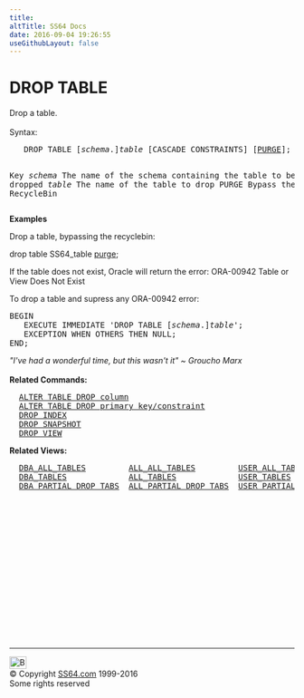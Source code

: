 ```yaml
---
title:
altTitle: SS64 Docs
date: 2016-09-04 19:26:55
useGithubLayout: false
---
```

<!-- #BeginLibraryItem "/Library/head_ora.lbi" --><!-- #EndLibraryItem --><h1>DROP TABLE</h1> 
<p>Drop a table.<br>
  <br>
  Syntax:</p>
<pre>   DROP TABLE [<i>schema</i>.]<i>table</i> [CASCADE CONSTRAINTS] [<a href="purge.html">PURGE</a>];

Key
   <i>schema</i>   The name of the schema containing the table to be dropped
   <i>table</i>    The name of the table to drop
   PURGE    Bypass the RecycleBin</pre>
<p><b>Examples</b></p>
<p>Drop a table, bypassing the recyclebin:</p>
<p class="code">drop table SS64_table <a href="purge.html">purge</a>;</p>
<p>If the table does not exist, Oracle will return the error: ORA-00942 Table or View Does Not Exist</p>
<p>To drop a table and supress any ORA-00942 error:</p>
<pre>BEGIN<br>   EXECUTE IMMEDIATE 'DROP TABLE [<i>schema</i>.]<i>table</i>';<br>   EXCEPTION WHEN OTHERS THEN NULL;<br>END;</pre>
<p>  <i class="quote">"I've had a wonderful time, but this wasn't it" ~ Groucho 
  Marx</i><br>
  <br>
<b>Related Commands:</b>
</p><pre>  <a href="table_a_cols.html">ALTER TABLE DROP column</a>
  <a href="table_a_cons.html">ALTER TABLE DROP primary key/constraint</a>
  <a href="index_d.html">DROP INDEX</a>
  <a href="mview_d.html">DROP SNAPSHOT</a>
  <a href="view_d.html">DROP VIEW</a></pre>
<p> <b>Related Views:<br>
  </b></p>
<pre>  <a href="../orad/DBA_ALL_TABLES.html">DBA_ALL_TABLES</a>         <a href="../orad/ALL_ALL_TABLES.html">ALL_ALL_TABLES</a>         <a href="../orad/USER_ALL_TABLES.html">USER_ALL_TABLES</a>
  <a href="../orad/DBA_TABLES.html">DBA_TABLES</a>             <a href="../orad/ALL_TABLES.html">ALL_TABLES</a>             <a href="../orad/USER_TABLES.html">USER_TABLES</a>             <a href="../orad/TAB.html">TAB</a>
  <a href="../orad/DBA_PARTIAL_DROP_TABS.html">DBA_PARTIAL_DROP_TABS</a>  <a href="../orad/ALL_PARTIAL_DROP_TABS.html">ALL_PARTIAL_DROP_TABS</a>  <a href="../orad/USER_PARTIAL_DROP_TABS.html">USER_PARTIAL_DROP_TABS</a> 
</pre><!-- #BeginLibraryItem "/Library/foot_ora.lbi" --><p>
<!-- oracle-footer -->
<ins class="adsbygoogle" style="display:inline-block;width:300px;height:250px" data-ad-client="ca-pub-6140977852749469" data-ad-slot="4275490898"></ins>
<script>
(adsbygoogle = window.adsbygoogle || []).push({});
</script></p>
<hr>
<div id="bl" class="footer"><a href="table_d.html#"><img src="../images/top.png" width="30" height="22" alt="Back to the Top"></a></div>
<div id="br" class="footer, tagline">© Copyright <a href="../index.html">SS64.com</a> 1999-2016<br>
Some rights reserved</div><!-- #EndLibraryItem -->

